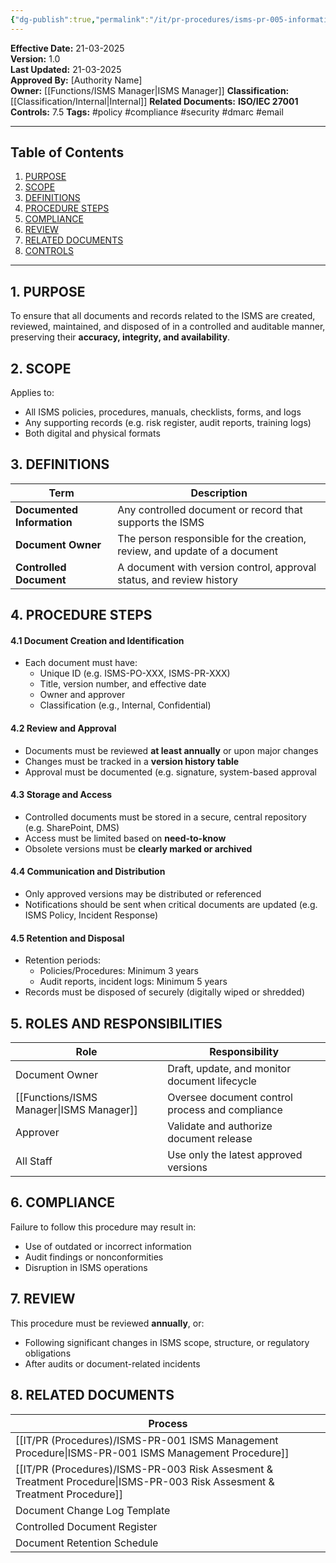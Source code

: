 ```yaml
---
{"dg-publish":true,"permalink":"/it/pr-procedures/isms-pr-005-information-control-procedure/","tags":["procedure","information","control"],"noteIcon":"lightbulb"}
---
```


 **Effective Date:** 21-03-2025  
**Version:** 1.0  
**Last Updated:** 21-03-2025  
**Approved By:** [Authority Name]  
**Owner:** [[Functions/ISMS Manager\|ISMS Manager]]
**Classification:** [[Classification/Internal\|Internal]]
**Related Documents:** 
**ISO/IEC 27001 Controls:** 7.5
**Tags:** #policy #compliance  #security #dmarc #email

---
## **Table of Contents**  
1. [PURPOSE](#purpose)  
2. [SCOPE](#scope)  
3. [DEFINITIONS](#definitions)  
4. [PROCEDURE STEPS](procedure-steps)  
5. [COMPLIANCE](#dmarc)  
6. [REVIEW](#responsibilities)  
7. [RELATED DOCUMENTS](#compliance)  
8. [CONTROLS](#registrations)  

---
## **1. PURPOSE**  
To ensure that all documents and records related to the ISMS are created, reviewed, maintained, and disposed of in a controlled and auditable manner, preserving their **accuracy, integrity, and availability**.
## **2. SCOPE**
Applies to:
- All ISMS policies, procedures, manuals, checklists, forms, and logs
- Any supporting records (e.g. risk register, audit reports, training logs)
- Both digital and physical formats
## **3. DEFINITIONS**

| Term                       | Description                                                               |
| -------------------------- | ------------------------------------------------------------------------- |
| **Documented Information** | Any controlled document or record that supports the ISMS                  |
| **Document Owner**         | The person responsible for the creation, review, and update of a document |
| **Controlled Document**    | A document with version control, approval status, and review history      |
## **4. PROCEDURE STEPS**

#### 4.1 Document Creation and Identification
- Each document must have:
    - Unique ID (e.g. ISMS-PO-XXX, ISMS-PR-XXX)
    - Title, version number, and effective date
    - Owner and approver
    - Classification (e.g., Internal, Confidential)
#### 4.2 Review and Approval
- Documents must be reviewed **at least annually** or upon major changes
- Changes must be tracked in a **version history table**
- Approval must be documented (e.g. signature, system-based approval
#### 4.3 Storage and Access
- Controlled documents must be stored in a secure, central repository (e.g. SharePoint, DMS)
- Access must be limited based on **need-to-know**
- Obsolete versions must be **clearly marked or archived**
#### 4.4 Communication and Distribution
- Only approved versions may be distributed or referenced
- Notifications should be sent when critical documents are updated (e.g. ISMS Policy, Incident Response)
#### 4.5 Retention and Disposal
- Retention periods:
    - Policies/Procedures: Minimum 3 years
    - Audit reports, incident logs: Minimum 5 years
- Records must be disposed of securely (digitally wiped or shredded)

## **5. ROLES AND RESPONSIBILITIES**  

| Role             | Responsibility                                  |
| ---------------- | ----------------------------------------------- |
| Document Owner   | Draft, update, and monitor document lifecycle   |
| [[Functions/ISMS Manager\|ISMS Manager]] | Oversee document control process and compliance |
| Approver         | Validate and authorize document release         |
| All Staff        | Use only the latest approved versions           |
## **6. COMPLIANCE**  
Failure to follow this procedure may result in:
- Use of outdated or incorrect information
- Audit findings or nonconformities
- Disruption in ISMS operations
## **7. REVIEW**
This procedure must be reviewed **annually**, or:
- Following significant changes in ISMS scope, structure, or regulatory obligations
- After audits or document-related incidents
## **8. RELATED DOCUMENTS**

| Process                                              |
| ---------------------------------------------------- |
| [[IT/PR (Procedures)/ISMS-PR-001 ISMS Management Procedure\|ISMS-PR-001 ISMS Management Procedure]]            |
| [[IT/PR (Procedures)/ISMS-PR-003 Risk Assesment & Treatment Procedure\|ISMS-PR-003 Risk Assesment & Treatment Procedure]] |
| Document Change Log Template                         |
| Controlled Document Register                         |
| Document Retention Schedule                          |









